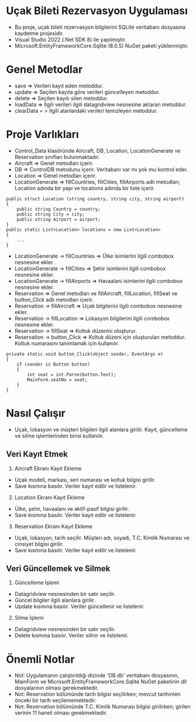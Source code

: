 # Uçak Bileti Rezervasyon Uygulaması
* Bu proje, uçak bileti rezervasyon bilgilerini SQLite veritabanı dosyasına kaydetme projesidir.
* Visual Studio 2022 (.Net SDK 8) ile yapılmıştır.
* Microsoft.EntityFrameworkCore.Sqlite (8.0.5) NuGet paketi yüklenmiştir.

# Genel Metodlar
* save => Verileri kayıt eden metoddur.
* update => Seçilen kayıta göre verileri güncelleyen metoddur.
* delete => Seçilen kayıtı silen metoddur.
* loadData => İlgili verileri ilgili datagridview nesnesine aktaran metoddur.
* clearData = > İlgili alanlardaki verileri temizleyen metoddur.

# Proje Varlıkları
* Control_Data klasöründe Aircraft, DB, Location, LocationGenerate ve Reservation sınıfları bulunmaktadır.
* Aircraft => Genel metodları içerir.
* DB => ControlDB metodunu içerir. Veritabanı var mı yok mu kontrol eder.
* Location => Genel metodları içerir.
* LocationGenerate => fillCountries, fillCities, fillAirports adlı metodları; Location adında bir yapı ve locations adında bir liste içerir.
```
public struct Location (string country, string city, string airport)
{
    public string Country = country;
    public string City = city;
    public string Airport = airport;
}
public static List<Location> locations = new List<Location>
{
    ...
}
```
* LocationGenerate -> fillCountries => Ülke isimlerini ilgili combobox nesnesine ekler.
* LocationGenerate -> fillCities => Şehir isimlerini ilgili combobox nesnesine ekler.
* LocationGenerate -> fillAirports => Havaalani isimlerini ilgili combobox nesnesine ekler.
* Reservation => Genel metodları ve fillAircraft, fillLocation, fillSeat ve button_Click adlı metodları içerir.
* Reservation -> fillAircraft => Uçak bilgilerini ilgili combobox nesnesine ekler.
* Reservation -> fillLocation => Lokasyon bilgilerini ilgili combobox nesnesine ekler.
* Reservation -> fillSeat => Koltuk düzenini oluşturur.
* Reservation -> button_Click => Koltuk düzeni için oluşturulan metoddur. Koltuk numarasını tanımlamak için kullanılır.
```
private static void button_Click(object sender, EventArgs e)
{
    if (sender is Button button)
    {
        int seat = int.Parse(button.Text);
        MainForm.seatNo = seat;
    }
}
```

# Nasıl Çalışır
* Uçak, lokasyon ve müşteri bilgileri ilgili alanlara girilir. Kayıt, güncelleme ve silme işlemlerinden birisi kullanılır.

## Veri Kayıt Etmek
1. Aircraft Ekranı Kayıt Ekleme
* Uçak modeli, markası, seri numarası ve koltuk bilgisi girilir.
* Save kısmına basılır. Veriler kayıt edilir ve listelenir.

2. Location Ekranı Kayıt Ekleme
* Ülke, şehir, havaalanı ve aktif-pasif bilgisi girilir.
* Save kısmına basılır. Veriler kayıt edilir ve listelenir.

3. Reservation Ekranı Kayıt Ekleme
* Uçak, lokasyon, tarih seçilir. Müşteri adı, soyadı, T.C. Kimlik Numarası ve cinsiyet bilgisi girilir.
* Save kısmına basılır. Veriler kayıt edilir ve listelenir.

## Veri Güncellemek ve Silmek
1. Güncelleme İşlemi
* Datagridview nesnesinden bir satır seçilir.
* Güncel bilgiler ilgili alanlara girilir.
* Update kısmına basılır. Veriler güncellenir ve listelenir.

2. Silme İşlemi
* Datagridview nesnesinden bir satır seçilir.
* Delete kısmına basılır. Veriler silinir ve listelenir.

# Önemli Notlar
* Not: Uygulamanın çalıştırıldığı dizinde 'DB.db' veritabanı dosyasının, MainForm ve Microsoft.EntityFrameworkCore.Sqlite NuGet paketinin dll dosyalarının olması gerekmektedir.
* Not: Reservation bölümünde tarih bilgisi seçilirken; mevcut tarihinten önceki bir tarih seçilememektedir.
* Not: Reservation bölümünde T.C. Kimlik Numarası bilgisi girilirken; girilen verinin 11 haneli olması gerekmektedir.
